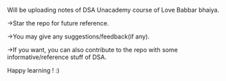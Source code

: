 Will be uploading notes of DSA Unacademy course of Love Babbar bhaiya.

->Star the repo for future reference.

->You may give any suggestions/feedback(if any).

->If you want, you can also contribute to the repo with some informative/reference stuff of DSA.

Happy learning ! :)
